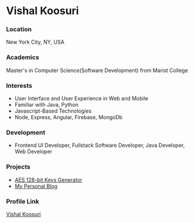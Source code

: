 # Vishal Koosuri

### Location

New York City, NY, USA

### Academics

Master's in Computer Science(Software Development) from Marist College

### Interests

- User Interface and User Experience in Web and Mobile
- Familiar with Java, Python
- Javascript-Based Technologies
- Node, Express, Angular, Firebase, MongoDb

### Development

- Frontend UI Developer, Fullstack Software Developer, Java Developer, Web Developer

### Projects

- [AES 128-bit Keys Generator](https://github.com/dainvinc/generating-128bit-keys-using-aes-encryption)
- [My Personal Blog](https://github.com/dainvinc/dainvinc.github.io)

### Profile Link

[Vishal Koosuri](https://github.com/dainvinc)